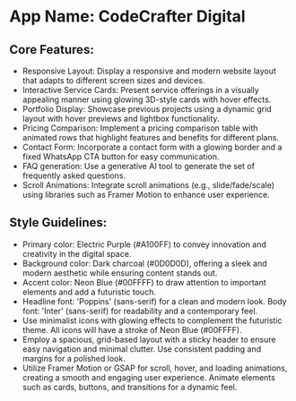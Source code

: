 # **App Name**: CodeCrafter Digital

## Core Features:

- Responsive Layout: Display a responsive and modern website layout that adapts to different screen sizes and devices.
- Interactive Service Cards: Present service offerings in a visually appealing manner using glowing 3D-style cards with hover effects.
- Portfolio Display: Showcase previous projects using a dynamic grid layout with hover previews and lightbox functionality.
- Pricing Comparison: Implement a pricing comparison table with animated rows that highlight features and benefits for different plans.
- Contact Form: Incorporate a contact form with a glowing border and a fixed WhatsApp CTA button for easy communication.
- FAQ generation: Use a generative AI tool to generate the set of frequently asked questions.
- Scroll Animations: Integrate scroll animations (e.g., slide/fade/scale) using libraries such as Framer Motion to enhance user experience.

## Style Guidelines:

- Primary color: Electric Purple (#A100FF) to convey innovation and creativity in the digital space.
- Background color: Dark charcoal (#0D0D0D), offering a sleek and modern aesthetic while ensuring content stands out.
- Accent color: Neon Blue (#00FFFF) to draw attention to important elements and add a futuristic touch.
- Headline font: 'Poppins' (sans-serif) for a clean and modern look. Body font: 'Inter' (sans-serif) for readability and a contemporary feel.
- Use minimalist icons with glowing effects to complement the futuristic theme. All icons will have a stroke of Neon Blue (#00FFFF).
- Employ a spacious, grid-based layout with a sticky header to ensure easy navigation and minimal clutter. Use consistent padding and margins for a polished look.
- Utilize Framer Motion or GSAP for scroll, hover, and loading animations, creating a smooth and engaging user experience. Animate elements such as cards, buttons, and transitions for a dynamic feel.